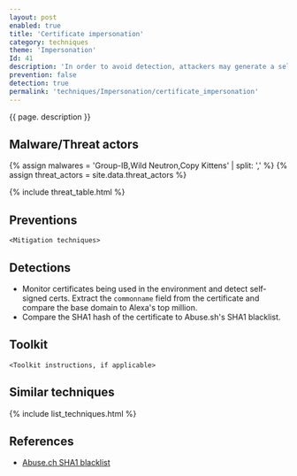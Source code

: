 ```yaml
---
layout: post
enabled: true
title: 'Certificate impersonation'
category: techniques
theme: 'Impersonation'
Id: 41
description: 'In order to avoid detection, attackers may generate a self-signed SSL/TLS certificate that impersonates an entity.'
prevention: false
detection: true
permalink: 'techniques/Impersonation/certificate_impersonation'
---
```

{{ page. description }}

## Malware/Threat actors

<!-- Threat actors table -->
{% assign malwares = 'Group-IB,Wild Neutron,Copy Kittens' | split: ',' %}
{% assign threat_actors = site.data.threat_actors %}

{% include threat_table.html %}

## Preventions

`<Mitigation techniques>`

## Detections

* Monitor certificates being used in the environment and detect self-signed certs. Extract the `commonname` field from the certificate and compare the base domain to Alexa's top million.
* Compare the SHA1 hash of the certificate to Abuse.sh's SHA1 blacklist.


## Toolkit

`<Toolkit instructions, if applicable>`

## Similar techniques

{% include list_techniques.html %}


## References

* [Abuse.ch SHA1 blacklist](https://sslbl.abuse.ch/blacklist/)
